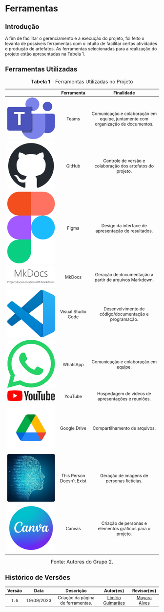 # Ferramentas

## Introdução

A fim de facilitar o gerenciamento e a execução do projeto, foi feito o levanta de possiveis ferramentas com o intuito de facilitar certas atividades e produção de artefatos. As ferramentas selecionadas para a realização do projeto estão apresentadas na Tabela 1.

## Ferramentas Utilizadas

<font size="3"><p style="text-align: center"><b>Tabela 1</b> - Ferramentas Utilizadas no Projeto</p></font>

|                                                                                                                           |        Ferramenta         |                               Finalidade                               |
| :-----------------------------------------------------------------------------------------------------------------------: | :-----------------------: | :--------------------------------------------------------------------: |
|              ![Logo do Microsoft Teams](../assets/teams.png)             |           Teams           |       Comunicação e colaboração em equipe, juntamente com organização de documentos.                      |                  
|         ![Logo do GitHub](../assets/github.png)                |          GitHub           |  Controle de versão e colaboração dos artefatos do projeto.                   |
|                    ![Logo do Figma](../assets/figma.png)                    |           Figma            |     Design da interface de apresentação de resultados.                    |
|                                    ![Logo do MkDocs](../assets/mkdocs.png)                                    |          MkDocs           |                  Geração de documentação a partir de arquivos Markdown.                              |
|             ![Logo do Visual Studio Code](../assets/vscode.png)             |    Visual Studio Code     |                 Desenvolvimento de código/documentação e programação.                            |
|                 ![Logo do WhatsApp](../assets/whatsapp.png)               |         WhatsApp          |             Comunicação e colaboração em equipe.                         |
|                 ![Logo do YouTube](../assets/youtube.png)                 |          YouTube          |                    Hospedagem de vídeos de apresentações e reuniões.                               |
|               ![Logo do Google Drive](../assets/gdrive.png)              |       Google Drive        |                     Compartilhamento de arquivos.                      |
| ![Logo do This Person Doesn't Exist](../assets/thispersondoesntexist.png)| This Person Doesn't Exist |              Geração de imagens de personas fictícias.               |
| ![Logo do This Person Doesn't Exist](../assets/canvas.jpg) | Canvas |              Criação de personas e elementos gráficos para o projeto.               |

<font size="3"><p style="text-align: center">Fonte: Autores do Grupo 2.</p></font>

## Histórico de Versões

| Versão  |    Data    |                        Descrição                        |                                             Autor(es)                                             |                  Revisor(es)                   |
| :-----: | :--------: | :-----------------------------------------------------: | :-----------------------------------------------------------------------------------------------: | :--------------------------------------------: |
|  `1.0`  | 19/09/2023 |            Criação da página de ferramentas.            | [Limírio Guimarães](https://github.com/LimirioGuimaraes)  | [Mayara Alves](https://github.com/Mayara-tech) |

